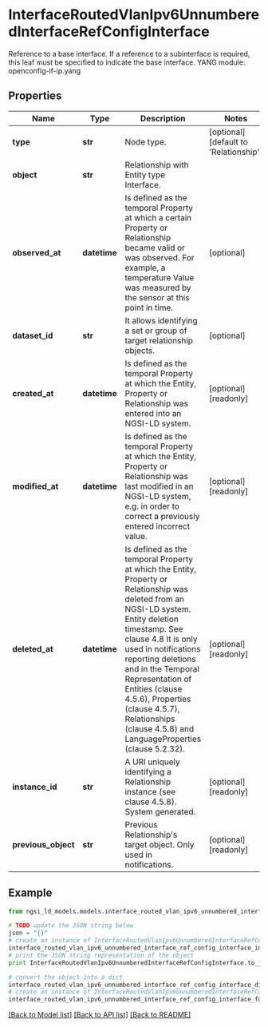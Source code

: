 # InterfaceRoutedVlanIpv6UnnumberedInterfaceRefConfigInterface

Reference to a base interface. If a reference to a subinterface is required, this leaf must be specified to indicate the base interface.  YANG module: openconfig-if-ip.yang 

## Properties

Name | Type | Description | Notes
------------ | ------------- | ------------- | -------------
**type** | **str** | Node type.  | [optional] [default to 'Relationship']
**object** | **str** | Relationship with Entity type Interface. | 
**observed_at** | **datetime** | Is defined as the temporal Property at which a certain Property or Relationship became valid or was observed. For example, a temperature Value was measured by the sensor at this point in time.  | [optional] 
**dataset_id** | **str** | It allows identifying a set or group of target relationship objects.  | [optional] 
**created_at** | **datetime** | Is defined as the temporal Property at which the Entity, Property or Relationship was entered into an NGSI-LD system.  | [optional] [readonly] 
**modified_at** | **datetime** | Is defined as the temporal Property at which the Entity, Property or Relationship was last modified in an NGSI-LD system, e.g. in order to correct a previously entered incorrect value.  | [optional] [readonly] 
**deleted_at** | **datetime** | Is defined as the temporal Property at which the Entity, Property or Relationship was deleted from an NGSI-LD system.  Entity deletion timestamp. See clause 4.8 It is only used in notifications reporting deletions and in the Temporal Representation of Entities (clause 4.5.6), Properties (clause 4.5.7), Relationships (clause 4.5.8) and LanguageProperties (clause 5.2.32).  | [optional] [readonly] 
**instance_id** | **str** | A URI uniquely identifying a Relationship instance (see clause 4.5.8). System generated.  | [optional] [readonly] 
**previous_object** | **str** | Previous Relationship&#39;s target object. Only used in notifications.  | [optional] [readonly] 

## Example

```python
from ngsi_ld_models.models.interface_routed_vlan_ipv6_unnumbered_interface_ref_config_interface import InterfaceRoutedVlanIpv6UnnumberedInterfaceRefConfigInterface

# TODO update the JSON string below
json = "{}"
# create an instance of InterfaceRoutedVlanIpv6UnnumberedInterfaceRefConfigInterface from a JSON string
interface_routed_vlan_ipv6_unnumbered_interface_ref_config_interface_instance = InterfaceRoutedVlanIpv6UnnumberedInterfaceRefConfigInterface.from_json(json)
# print the JSON string representation of the object
print InterfaceRoutedVlanIpv6UnnumberedInterfaceRefConfigInterface.to_json()

# convert the object into a dict
interface_routed_vlan_ipv6_unnumbered_interface_ref_config_interface_dict = interface_routed_vlan_ipv6_unnumbered_interface_ref_config_interface_instance.to_dict()
# create an instance of InterfaceRoutedVlanIpv6UnnumberedInterfaceRefConfigInterface from a dict
interface_routed_vlan_ipv6_unnumbered_interface_ref_config_interface_form_dict = interface_routed_vlan_ipv6_unnumbered_interface_ref_config_interface.from_dict(interface_routed_vlan_ipv6_unnumbered_interface_ref_config_interface_dict)
```
[[Back to Model list]](../README.md#documentation-for-models) [[Back to API list]](../README.md#documentation-for-api-endpoints) [[Back to README]](../README.md)


